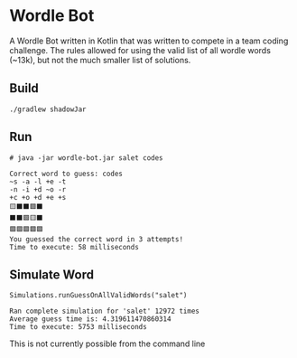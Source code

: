 # Wordle Bot

A Wordle Bot written in Kotlin that was written to compete in a team coding challenge. 
The rules allowed for using the valid list of all wordle words (~13k), but not the much smaller list of solutions.

## Build
`./gradlew shadowJar`

## Run
```
# java -jar wordle-bot.jar salet codes

Correct word to guess: codes
~s -a -l +e -t
-n -i +d ~o -r
+c +o +d +e +s
🟨⬛⬛🟩⬛
⬛⬛🟩🟨⬛
🟩🟩🟩🟩🟩
You guessed the correct word in 3 attempts!
Time to execute: 58 milliseconds
```
## Simulate Word

```
Simulations.runGuessOnAllValidWords("salet")

Ran complete simulation for 'salet' 12972 times
Average guess time is: 4.319611470860314
Time to execute: 5753 milliseconds
```

This is not currently possible from the command line
